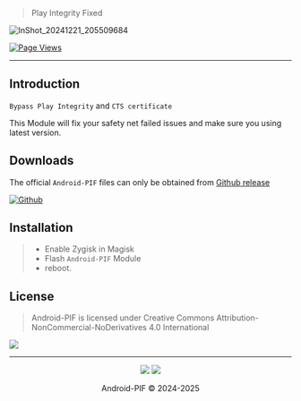 > Play Integrity Fixed

![InShot_20241221_205509684](https://github.com/user-attachments/assets/cc5566c7-ea78-4d64-ad3e-64a07e7d3077)

[![Page Views](https://hits.seeyoufarm.com/api/count/incr/badge.svg?url=https%3A%2F%2Fgithub.com%2FKyliekyler%2FMAGNETAR&count_bg=%2379C83D&title_bg=%23555555&icon=github.svg&icon_color=%23E7E7E7&title=Page+Views&edge_flat=false)](https://hits.seeyoufarm.com)


---
## Introduction
`Bypass Play Integrity` and `CTS certificate ` 
<p>This Module will fix your safety net failed issues and make sure you using latest version.</p>

## Downloads

The official `Android-PIF` files can only be obtained from [Github release](https://github.com/Jonjeexe/Android-PIF/releases) 

[![Github](https://img.shields.io/badge/Github-Releases-48C21A.svg?style=flat&logo=github)](https://github.com/Kyliekyler/MAGNETAR/releases)

## Installation 

> - Enable Zygisk in Magisk
> - Flash `Android-PIF` Module
> - reboot.

## License

> Android-PIF is licensed under Creative Commons Attribution-NonCommercial-NoDerivatives 4.0 International

<a href="https://creativecommons.org/licenses/by-nc-nd/4.0/"><img src="https://img.shields.io/badge/License-CC_BY--NC--ND_4.0-lightgrey.svg?style=flat&logo=creativecommons"/></a>


---

<p align="center">
  <a href="https://t.me/at_discussion"><img src="https://img.shields.io/badge/Telegram-Channel-blue?logo=telegram&style=social"></a>
  <a href="#"><img src="https://img.shields.io/badge/XDA-Thread-purple?logo=xdadevelopers&style=social"></a>
  <br/>
<p align="center">
  Android-PIF © 2024-2025
</p>

